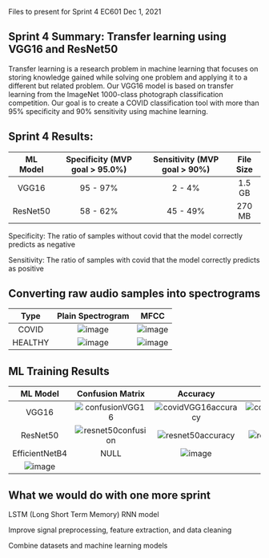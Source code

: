 Files to present for Sprint 4 EC601 Dec 1, 2021
## Sprint 4 Summary: Transfer learning using VGG16 and ResNet50
Transfer learning is a research problem in machine learning that focuses on storing knowledge gained while solving one problem and applying it to a different but related problem. Our VGG16 model is based on transfer learning from the ImageNet 1000-class photograph classification competition. Our goal is to create a COVID classification tool with more than 95% specificity and 90% sensitivity using machine learning.

## Sprint 4 Results:
ML Model   | Specificity  (MVP goal > 95.0%)   |  Sensitivity (MVP goal > 90%) | File Size
:---------------:|:-------------------------:|:-------------------------:|:---------------------:
VGG16 | 95 - 97% | 2 - 4% | 1.5 GB
ResNet50 | 58 - 62% | 45 - 49% | 270 MB

Specificity: The ratio of samples without covid that the model correctly predicts as negative

Sensitivity: The ratio of samples with covid that the model correctly predicts as positive


## Converting raw audio samples into spectrograms
Type    | Plain Spectrogram     |  MFCC |
:---------------:|:-------------------------:|:-------------------------:
COVID | ![image](https://user-images.githubusercontent.com/74585697/144285793-0fd55688-95ed-4703-aa18-e5364c369021.png)|![image](https://user-images.githubusercontent.com/74585697/144285865-28af373e-44d0-4126-b5a1-c3542ab32868.png)
HEALTHY | ![image](https://user-images.githubusercontent.com/74585697/144285938-829c52a3-ee88-48d9-aab1-ae1b255fff56.png)|![image](https://user-images.githubusercontent.com/74585697/144285986-352f57e0-a642-40cd-a2e1-420e88a296f6.png)


## ML Training Results
ML Model   | Confusion Matrix     |  Accuracy | Loss
:---------------:|:-------------------------:|:-------------------------:|:---------------------:
VGG16 | ![confusionVGG16](https://user-images.githubusercontent.com/74585697/144160213-22a3a5bc-d596-40c8-a6de-be4ab80080c9.png) | ![covidVGG16accuracy](https://user-images.githubusercontent.com/74585697/144160320-bf882314-a65f-40bb-8136-1b53ab534bf6.png) | ![covidVGG16loss](https://user-images.githubusercontent.com/74585697/144160601-25f3c118-2d12-4a1a-ba1f-0af5e1d3b97b.png)
ResNet50 | ![resnet50confusion](https://user-images.githubusercontent.com/74585697/144291921-73aafa17-d5a6-475f-99f2-0e298702b164.png) | ![resnet50accuracy](https://user-images.githubusercontent.com/74585697/144291744-be0cf01f-77e4-447d-905a-6a6f7329619c.png) | ![resnet50loss](https://user-images.githubusercontent.com/74585697/144291835-8be987a2-5b2a-4517-88e2-391f04171dda.png)
EfficientNetB4 | NULL | ![image](https://user-images.githubusercontent.com/74585697/144899524-434d680b-0469-4800-8013-ea1efb369531.png)
 | ![image](https://user-images.githubusercontent.com/74585697/144899455-76e8a402-9475-46a4-95a1-9c70b66fb06e.png) 



## What we would do with one more sprint
LSTM (Long Short Term Memory) RNN model

Improve signal preprocessing, feature extraction, and data cleaning

Combine datasets and machine learning models

